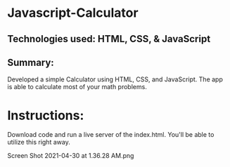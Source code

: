 # Javascript-Calculator

## Technologies used: HTML, CSS, & JavaScript

## Summary: 

Developed a simple Calculator using HTML, CSS, and JavaScript. The app is able to calculate most of your math problems.


# Instructions: 
Download code and run a live server of the index.html. You'll be able to utilize this right away.



Screen Shot 2021-04-30 at 1.36.28 AM.png
